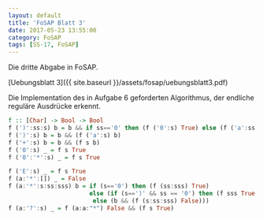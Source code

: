```yaml
---
layout: default
title: 'FoSAP Blatt 3'
date: 2017-05-23 13:55:00
category: FoSAP
tags: [SS-17, FoSAP]
---
```


Die dritte Abgabe in FoSAP.

[Uebungsblatt 3]({{ site.baseurl }}/assets/fosap/uebungsblatt3.pdf)

Die Implementation des in Aufgabe 6 geforderten Algorithmus, der
endliche reguläre Ausdrücke erkennt.

```Haskell
f :: [Char] -> Bool -> Bool
f (')':ss:s) b = b && if ss=='0' then (f ('0':s) True) else (f ('a':ss:s) True)
f (')':s) b = b && (f ('a':s) b)
f ('+':s) b = b && (f s b)
f ('0':s) _ = f s True
f ('0':'*':s) _ = f s True

f ('E':s) _ = f s True
f (a:'*':[]) _ = False
f (a:'*':s:ss:sss) b = if (s=='0') then (f (ss:sss) True)
                       else (if (s==')' && ss == '0') then (f sss True )
                        else (b && (f (s:ss:sss) False)))
f (a:'?':s) _ = f (a:a:"*") False && (f s True)
```
